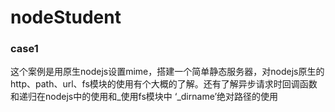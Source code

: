 # nodeStudent
### case1  
这个案例是用原生nodejs设置mime，搭建一个简单静态服务器，对nodejs原生的http、path、url、fs模块的使用有个大概的了解。还有了解异步请求时回调函数和递归在nodejs中的使用和_使用fs模块中 ‘_dirname’绝对路径的使用
 
